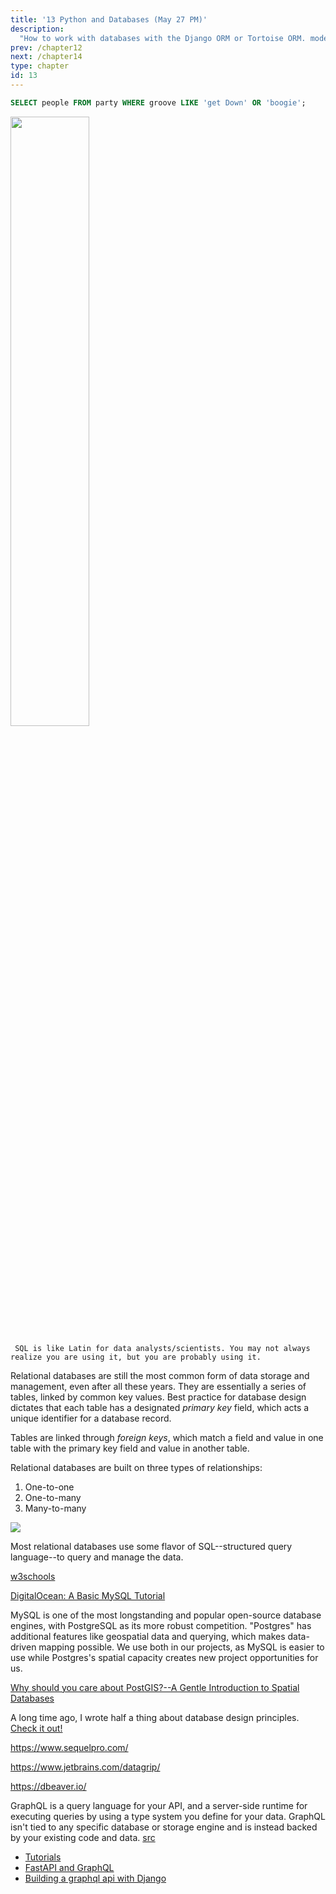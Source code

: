 ```yaml
---
title: '13 Python and Databases (May 27 PM)'
description:
  "How to work with databases with the Django ORM or Tortoise ORM. models.py"
prev: /chapter12
next: /chapter14
type: chapter
id: 13
---
```


<exercise id="1" title="That '70s Database Language">

```sql
SELECT people FROM party WHERE groove LIKE 'get Down' OR 'boogie';

```

<img src="https://img1.looper.com/img/gallery/we-finally-understand-why-that-70s-show-was-canceled/intro-1568723982.jpg" width="50%">

` SQL is like Latin for data analysts/scientists. You may not always realize you are using it, but you are probably using it.`






</exercise>

<exercise id="2" title="Relational Database Design">

Relational databases are still the most common form of data storage and management, even after all these years. They are essentially a series of tables, linked by common key values. Best practice for database design dictates that each table has a designated _primary key_ field, which acts a unique identifier for a database record.

Tables are linked through _foreign keys_, which match a field and value in one table with the primary key field and value in another table.


Relational databases are built on three types of relationships:

1. One-to-one
2. One-to-many
3. Many-to-many

<img src="er.png">

</exercise>
<exercise id="3" title="SQL">

Most relational databases use some flavor of SQL--structured query language--to query and manage the data.

[w3schools](https://www.w3schools.com/sql/default.asp)

[DigitalOcean: A Basic MySQL Tutorial](https://www.digitalocean.com/community/tutorials/a-basic-mysql-tutorial)

MySQL is one of the most longstanding and popular open-source database engines, with PostgreSQL as its more robust competition. "Postgres" has additional features like geospatial data and querying, which makes data-driven mapping possible. We use both in our projects, as MySQL is easier to use while Postgres's spatial capacity creates new project opportunities for us.

[Why should you care about PostGIS?--A Gentle Introduction to Spatial Databases](https://medium.com/@tjukanov/why-should-you-care-about-postgis-a-gentle-introduction-to-spatial-databases-9eccd26bc42b)

A long time ago, I wrote half a thing about database design principles. [Check it out!](https://docs.google.com/document/d/1TPVSVuMJk2kQ-G2rMBhBLoB5dH5ghQl0_H0IBP6FYIY/edit)

</exercise>

<exercise id="4" title="DB Tools">

https://www.sequelpro.com/

https://www.jetbrains.com/datagrip/

https://dbeaver.io/

</exercise>

<exercise id="5" title="GraphQL">

GraphQL is a query language for your API, and a server-side runtime for executing queries by using a type system you define for your data. GraphQL isn't tied to any specific database or storage engine and is instead backed by your existing code and data. [src](https://graphql.org/learn/)

- [Tutorials](https://www.graphql.com/tutorials/)
- [FastAPI and GraphQL](https://fastapi.tiangolo.com/advanced/graphql/)
- [Building a graphql api with Django](https://stackabuse.com/building-a-graphql-api-with-django/)

</exercise>
